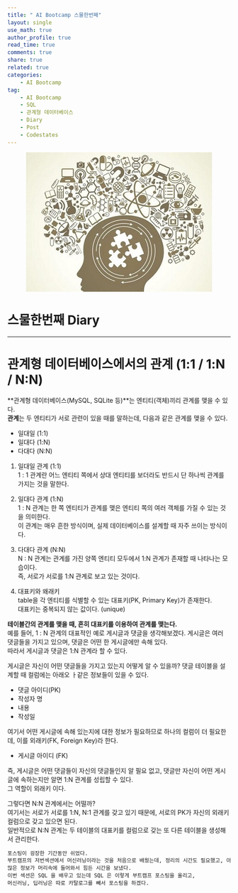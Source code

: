 ```yaml
---
title: " AI Bootcamp 스물한번째"
layout: single
use_math: true
author_profile: true
read_time: true
comments: true
share: true
related: true
categories:
    - AI Bootcamp
tag:
    - AI Bootcamp
    - SQL
    - 관계형 데이터베이스 
    - Diary
    - Post
    - Codestates
---
```

<p align="center">
  <img src="/assets/img/post/AIbootcamp.jpg" alt="AI Bootcamp"/>
</p>  

# 스물한번째 Diary  
--- 
# 관계형 데이터베이스에서의 관계 (1:1 / 1:N / N:N)

**관계형 데이터베이스(MySQL, SQLite 등)**는 엔티티(객체)끼리 관계를 맺을 수 있다.  
**관계**는 두 엔티티가 서로 관련이 있을 때를 말하는데, 다음과 같은 관계를 맺을 수 있다.  

* 일대일 (1:1)
* 일대다 (1:N)
* 다대다 (N:N)  

1. 일대일 관계 (1:1)  
1 : 1 관계란 어느 엔티티 쪽에서 상대 엔티티를 보더라도 반드시 단 하나씩 관계를 가지는 것을 말한다.  

2. 일대다 관계 (1:N)  
1 : N 관계는 한 쪽 엔티티가 관계를 맺은 엔티티 쪽의 여러 객체를 가질 수 있는 것을 의미한다.  
이 관계는 매우 흔한 방식이며, 실제 데이터베이스를 설계할 때 자주 쓰이는 방식이다.  

3. 다대다 관계 (N:N)  
N : N 관계는 관계를 가진 양쪽 엔티티 모두에서 1:N 관계가 존재할 때 나타나는 모습이다.  
즉, 서로가 서로를 1:N 관계로 보고 있는 것이다.  

4. 대표키와 왜래키  
table을 각 엔티티를 식별할 수 있는 대표키(PK, Primary Key)가 존재한다.  
대표키는 중복되지 않는 값이다. (unique)  

**테이블간의 관계를 맺을 때, 흔히 대표키를 이용하여 관계를 맺는다.**  
예를 들어, 1 : N 관계의 대표적인 예로 게시글과 댓글을 생각해보겠다.
게시글은 여러 댓글들을 가지고 있으며, 댓글은 어떤 한 게시글에만 속해 있다.  
따라서 게시글과 댓글은 1:N 관계라 할 수 있다.  

게시글은 자신이 어떤 댓글들을 가지고 있는지 어떻게 알 수 있을까?
댓글 테이블을 설계할 때 컬럼에는 아래오 ㅏ같은 정보들이 있을 수 있다.  
* 댓글 아이디(PK)  
* 작성자 명  
* 내용  
* 작성일  

여기서 어떤 게시글에 속해 있는지에 대한 정보가 필요하므로 하나의 컬럼이 더 필요한데, 이를 외래키(FK, Foreign Key)라 한다.  
* 게시글 아이디 (FK)  

즉, 게시글은 어떤 댓글들이 자신의 댓글들인지 알 필요 없고, 댓글만 자신이 어떤 게시글에 속하는지만 알면 1:N 관계를 성립할 수 있다.  
그 역할이 외래키 이다.  

그렇다면 N:N 관계에서는 어떨까?  
여기서는 서로가 서로를 1:N, N:1 관계를 갖고 있기 때문에, 서로의 PK가 자신의 외래키 컬럼으로 갖고 있으면 된다.  
일반적으로 N:N 관계는 두 테이블의 대표키를 컬럼으로 갖는 또 다른 테이블을 생성해서 관리한다.  

```python
포스팅이 굉장한 기간동안 쉬었다. 
부트캠프의 저번섹션에서 머신러닝이라는 것을 처음으로 배웠는데, 정리의 시간도 필요했고, 아직도 정리중이긴 하지만..  
많은 정보가 머리속에 들어와서 힘든 시간을 보냈다.  
이번 섹션은 SQL 을 배우고 있는데 SQL 은 이렇게 부트캠프 포스팅을 올리고,  
머신러닝, 딥러닝은 따로 카탈로그를 빼서 포스팅을 하겠다.
```